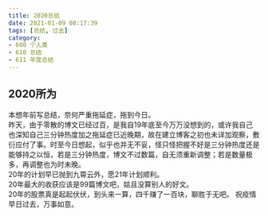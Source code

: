 ```yaml
---
title: 2020总结
date: 2021-01-09 08:17:39
tags: [总结, 过去]
category:
- 600 个人类
- 610 总结
- 611 年度总结
---
```


## 2020所为
本想年前写总结，奈何严重拖延症，拖到今日。  
昨天，由于零散的博文已经过百，是我自19年底至今万万没想到的，或许我自己也深知自己三分钟热度加之拖延症已近晚期，故在建立博客之初也未详加观察，敷衍应付了事。时至今日想起，似乎也并无不妥，怪只怪把握不好是三分钟热度还是能够持之以恒，若是三分钟热度，博文不过数篇，自无须重新调整；若是数量极多，再调整也为时未晚。  
20年的计划早已抛到九霄云外，愿21年计划顺利。  
20年最大的收获应该是99篇博文吧，姑且没算别人的好文。  
20年的股票真是起起伏伏，到头来一算，四千赚了一百块，聊胜于无吧。
祝疫情早日过去，万事如意。  









































